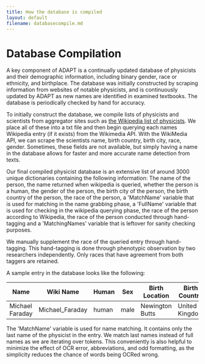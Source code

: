 ```yaml
---
title: How the database is compiled
layout: default
filename: databasecompile.md
--- 
```

# Database Compilation

A key component of ADAPT is a continually
updated database of physicists and their demographic information, including binary gender, race or ethnicity, and birthplace. The database was initially constructed by
scraping information from websites of notable physicists, and is continuously updated by ADAPT as new names are identified in examined textbooks. The database is periodically checked by hand for accuracy. 

To initially construct the database, we compile lists of physicists and scientists from aggregator sites such as [the Wikipedia list of physicists](https://en.wikipedia.org/wiki/List_of_physicists). We place all of these into a txt file and then begin querying each names Wikipedia entry (if it exists) from the Wikimedia API. With the WikiMedia API, we can scrape the scientists name, birth country, birth city, race, gender. Sometimes, these fields are not available, but simply having a name in the database allows for faster and more accurate name detection from texts.

Our final compiled physicist database is an extensive list of around 3000 unique dictionaries containing the following information: The name of the person, the name returned when wikipedia is queried, whether the person is a human, the gender of the person, the birth city of the person, the birth country of the person, the race of the person, a 'MatchName' variable that is used for matching in the name grabbing phase, a 'FullName' variable that is used for checking in the wikipedia querying phase, the race of the person according to Wikipedia, the race of the person conducted through hand-tagging and a 'MatchingNames' variable that is leftover for sanity checking purposes. 

We manually supplement the race of the queried entry through hand-tagging. This hand-tagging is done through phenotypic observation by two researchers independently. Only races that have agreement from both taggers are retained.

A sample entry in the database looks like the following:

| Name            | Wiki Name       | Human | Sex  | Birth Location  | Birth Country  | Race      | MatchName | FullName        | Wiki Race  | Matching Names |
|-----------------|-----------------|-------|------|-----------------|----------------|-----------|-----------|-----------------|------------|----------------|
| Michael Faraday | Michael_Faraday | human | male | Newington Butts | United Kingdom | caucasian | FARADAY   | MICHAEL FARADAY |            |                |


The 'MatchName' variable is used for name matching. It contains only the last name of the physicist in the entry. We match last names instead of full names as we are iterating over tokens. This conveniently is also helpful to minimize the effect of OCR error, abbreviations, and odd formatting, as the simplicity reduces the chance of words being OCRed wrong.